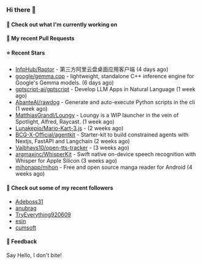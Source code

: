 ### Hi there 👋

#### 👷 Check out what I'm currently working on

#### 🔨 My recent Pull Requests


#### ⭐ Recent Stars

- [InfpHub/Raptor](https://github.com/InfpHub/Raptor) - 第三方阿里云盘桌面应用客户端 (4 days ago)
- [google/gemma.cpp](https://github.com/google/gemma.cpp) - lightweight, standalone C&#43;&#43; inference engine for Google&#39;s Gemma models. (6 days ago)
- [gptscript-ai/gptscript](https://github.com/gptscript-ai/gptscript) - Develop LLM Apps in Natural Language (1 week ago)
- [AbanteAI/rawdog](https://github.com/AbanteAI/rawdog) - Generate and auto-execute Python scripts in the cli (1 week ago)
- [MatthiasGrandl/Loungy](https://github.com/MatthiasGrandl/Loungy) - Loungy is a WIP launcher in the vein of Spotlight, Alfred, Raycast. (1 week ago)
- [Lunakepio/Mario-Kart-3.js](https://github.com/Lunakepio/Mario-Kart-3.js) -  (2 weeks ago)
- [BCG-X-Official/agentkit](https://github.com/BCG-X-Official/agentkit) - Starter-kit to build constrained agents with Nextjs, FastAPI and Langchain (2 weeks ago)
- [Vaibhavs10/open-tts-tracker](https://github.com/Vaibhavs10/open-tts-tracker) -  (3 weeks ago)
- [argmaxinc/WhisperKit](https://github.com/argmaxinc/WhisperKit) - Swift native on-device speech recognition with Whisper for Apple Silicon (3 weeks ago)
- [mihonapp/mihon](https://github.com/mihonapp/mihon) - Free and open source manga reader for Android (4 weeks ago)

#### 👯 Check out some of my recent followers

- [Adeboss31](https://github.com/Adeboss31)
- [anubrag](https://github.com/anubrag)
- [TryEverything920609](https://github.com/TryEverything920609)
- [esin](https://github.com/esin)
- [cumsoft](https://github.com/cumsoft)

#### 💬 Feedback

Say Hello, I don't bite!
